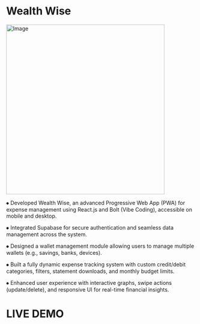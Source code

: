 # Wealth Wise

<img width="421" height="452" alt="Image" src="https://github.com/user-attachments/assets/ad9f0511-45d4-4d47-8ff7-a4ec11e2fc8b" />

⦁	Developed Wealth Wise, an advanced Progressive Web App (PWA) for expense management using React.js and Bolt (Vibe Coding), accessible on mobile and desktop.

⦁	Integrated Supabase for secure authentication and seamless data management across the system.

⦁	Designed a wallet management module allowing users to manage multiple wallets (e.g., savings, banks, devices).

⦁	Built a fully dynamic expense tracking system with custom credit/debit categories, filters, statement downloads, and monthly budget limits.

⦁	Enhanced user experience with interactive graphs, swipe actions (update/delete), and responsive UI for real-time financial insights.

# LIVE DEMO

